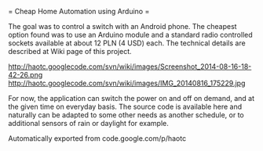 = Cheap Home Automation using Arduino =

The goal was to control a switch with an Android phone. The cheapest option found was to use an Arduino module and a standard radio controlled sockets available at about 12 PLN (4 USD) each. The technical details are described at Wiki page of this project.

http://haotc.googlecode.com/svn/wiki/images/Screenshot_2014-08-16-18-42-26.png
http://haotc.googlecode.com/svn/wiki/images/IMG_20140816_175229.jpg

For now, the application can switch the power on and off on demand, and at the given time on everyday basis. The source code is available here and naturally can be adapted to some other needs as another schedule, or to additional sensors of rain or daylight for example.

Automatically exported from code.google.com/p/haotc
